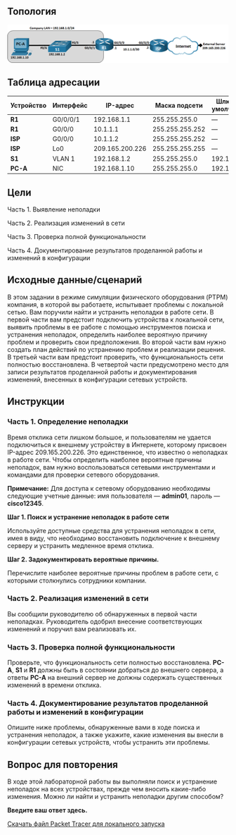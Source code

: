 ## Топология

![This topology has one PC, two routers and 1 switch. PC-A is connected to S1 F0/6. Switch S1 F0/5 is connected to router R1 G0/0/1. Router R1 g0/0/0 is connected to ISP G0/0/0. Router ISP G0/0/1 is connected to an External Server via the Internet.](./assets/topology.png)

## Таблица адресации

| Устройство | Интерфейс | IP-адрес        | Маска подсети   | Шлюз по умолчанию |
|------------|-----------|-----------------|-----------------|-------------------|
| **R1**     | G0/0/0/1  | 192.168.1.1     | 255.255.255.0   | —                 |
| **R1**     | G0/0/0    | 10.1.1.1        | 255.255.255.252 | —                 |
| **ISP**    | G0/0/0    | 10.1.1.2        | 255.255.255.252 | —                 |
| **ISP**    | Lo0       | 209.165.200.226 | 255.255.255.255 | —                 |
| **S1**     | VLAN 1    | 192.168.1.2     | 255.255.255.0   | 192.168.1.1       |
| **PC-A**   | NIC       | 192.168.1.10    | 255.255.255.0   | 192.168.1.1       |

## Цели

Часть 1. Выявление неполадки

Часть 2. Реализация изменений в сети

Часть 3. Проверка полной функциональности

Часть 4. Документирование результатов проделанной работы и изменений в конфигурации

## Исходные данные/сценарий

В этом задании в режиме симуляции физического оборудования (PTPM) компания, в которой вы работаете, испытывает проблемы с локальной сетью. Вам поручили найти и устранить неполадки в работе сети. В первой части вам предстоит подключить устройства к локальной сети, выявить проблемы в ее работе с помощью инструментов поиска и устранения неполадок, определить наиболее вероятную причину проблем и проверить свои предположения. Во второй части вам нужно создать план действий по устранению проблем и реализации решения. В третьей части вам предстоит проверить, что функциональность сети полностью восстановлена. В четвертой части предусмотрено место для записи результатов проделанной работы и документирования изменений, внесенных в конфигурации сетевых устройств.

## Инструкции

### Часть 1. Определение неполадки

Время отклика сети лишком большое, и пользователям не удается подключиться к внешнему устройству в Интернете, которому присвоен IP-адрес 209.165.200.226. Это единственное, что известно о неполадках в работе сети. Чтобы определить наиболее вероятные причины неполадок, вам нужно воспользоваться сетевыми инструментами и командами для проверки сетевого оборудования.

**Примечание:** Для доступа к сетевому оборудованию необходимы следующие учетные данные: имя пользователя — **admin01**, пароль — **cisco12345**.

**Шаг 1. Поиск и устранение неполадок в работе сети**

Используйте доступные средства для устранения неполадок в сети, имея в виду, что необходимо восстановить подключение к внешнему серверу и устранить медленное время отклика.

**Шаг 2. Задокументировать вероятные причины.**

Перечислите наиболее вероятные причины проблем в работе сети, с которыми столкнулись сотрудники компании.

### Часть 2. Реализация изменений в сети

Вы сообщили руководителю об обнаруженных в первой части неполадках. Руководитель одобрил внесение соответствующих изменений и поручил вам реализовать их.

### Часть 3. Проверка полной функциональности

Проверьте, что функциональность сети полностью восстановлена. **PC-A**, **S1** и **R1** должны быть в состоянии добраться до внешнего сервера, а ответы **PC-A** на внешний сервер не должны содержать существенных изменений в времени отклика.

### Часть 4. Документирование результатов проделанной работы и изменений в конфигурации

Опишите ниже проблемы, обнаруженные вами в ходе поиска и устранения неполадок, а также укажите, какие изменения вы внесли в конфигурации сетевых устройств, чтобы устранить эти проблемы.

## Вопрос для повторения

В ходе этой лабораторной работы вы выполняли поиск и устранение неполадок на всех устройствах, прежде чем вносить какие-либо изменения. Можно ли найти и устранить неполадки другим способом?

**Введите ваш ответ здесь.**

[Скачать файл Packet Tracer для локального запуска](./assets/17.7.7-lab.pka)
